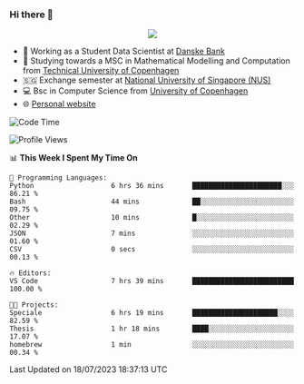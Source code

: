 ### Hi there 👋

<p align="center">
  <img src="https://media4.giphy.com/media/3ohzdKy5Z8TChSDuiA/giphy.gif?cid=ecf05e47r69cojk56gup9q8mep9liy48s94dn2uxsfh6fv39&rid=giphy.gif&ct=g" />
</p>

* 🏦 Working as a Student Data Scientist at [Danske Bank](https://danskebank.dk)
* 🧮 Studying towards a MSC in Mathematical Modelling and Computation from [Technical University of Copenhagen](https://www.dtu.dk)
* 🇸🇬 Exchange semester at [National University of Singapore (NUS)](https://www.nus.edu.sg)
* 💻 Bsc in Computer Science from [University of Copenhagen](https://www.ku.dk/english/)
* 🌐 [Personal website](https://fiskehandleren.github.io/carl-website/) 

<!--START_SECTION:waka-->
![Code Time](http://img.shields.io/badge/Code%20Time-402%20hrs%2041%20mins-blue)

![Profile Views](http://img.shields.io/badge/Profile%20Views-0-blue)

📊 **This Week I Spent My Time On** 

```text
💬 Programming Languages: 
Python                   6 hrs 36 mins       ██████████████████████░░░   86.21 % 
Bash                     44 mins             ██░░░░░░░░░░░░░░░░░░░░░░░   09.75 % 
Other                    10 mins             █░░░░░░░░░░░░░░░░░░░░░░░░   02.29 % 
JSON                     7 mins              ░░░░░░░░░░░░░░░░░░░░░░░░░   01.60 % 
CSV                      0 secs              ░░░░░░░░░░░░░░░░░░░░░░░░░   00.13 % 

🔥 Editors: 
VS Code                  7 hrs 39 mins       █████████████████████████   100.00 % 

🐱‍💻 Projects: 
Speciale                 6 hrs 19 mins       █████████████████████░░░░   82.59 % 
Thesis                   1 hr 18 mins        ████░░░░░░░░░░░░░░░░░░░░░   17.07 % 
homebrew                 1 min               ░░░░░░░░░░░░░░░░░░░░░░░░░   00.34 % 
```


 Last Updated on 18/07/2023 18:37:13 UTC
<!--END_SECTION:waka-->

